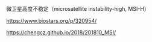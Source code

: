 微卫星高度不稳定（microsatellite instability-high, MSI-H）

https://www.biostars.org/p/320954/

https://chengcz.github.io/2018/201810_MSI/

